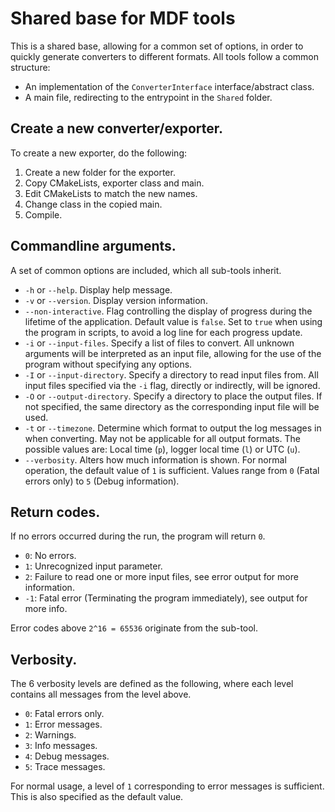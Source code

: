 # Shared base for MDF tools
This is a shared base, allowing for a common set of options, in order to quickly generate converters to different
formats. All tools follow a common structure:
* An implementation of the `ConverterInterface` interface/abstract class.
* A main file, redirecting to the entrypoint in the `Shared` folder.

## Create a new converter/exporter.
To create a new exporter, do the following:

1) Create a new folder for the exporter.
2) Copy CMakeLists, exporter class and main.
3) Edit CMakeLists to match the new names.
4) Change class in the copied main.
5) Compile.

## Commandline arguments.
A set of common options are included, which all sub-tools inherit.
* `-h` or `--help`. Display help message.
* `-v` or `--version`. Display version information.
* `--non-interactive`. Flag controlling the display of progress during the lifetime of the application. Default value
is `false`. Set to `true` when using the program in scripts, to avoid a log line for each progress update.
* `-i` or `--input-files`. Specify a list of files to convert. All unknown arguments will be interpreted as an input
file, allowing for the use of the program without specifying any options. 
* `-I` or `--input-directory`. Specify a directory to read input files from. All input files specified via the `-i`
flag, directly or indirectly, will be ignored.
* `-O` or `--output-directory`. Specify a directory to place the output files. If not specified, the same directory as
the corresponding input file will be used.
* `-t` or `--timezone`. Determine which format to output the log messages in when converting. May not be applicable
for all output formats. The possible values are: Local time (`p`), logger local time (`l`) or UTC (`u`).
* `--verbosity`. Alters how much information is shown. For normal operation, the default value of `1` is sufficient.
Values range from `0` (Fatal errors only) to `5` (Debug information).

## Return codes.
If no errors occurred during the run, the program will return `0`.
* `0`: No errors.
* `1`: Unrecognized input parameter.
* `2`: Failure to read one or more input files, see error output for more information.
* `-1`: Fatal error (Terminating the program immediately), see output for more info.

Error codes above `2^16 = 65536` originate from the sub-tool.

## Verbosity.
The 6 verbosity levels are defined as the following, where each level contains all messages from the level above.
* `0`: Fatal errors only.
* `1`: Error messages.
* `2`: Warnings.
* `3`: Info messages.
* `4`: Debug messages.
* `5`: Trace messages.

For normal usage, a level of `1` corresponding to error messages is sufficient. This is also specified as the default
value.
